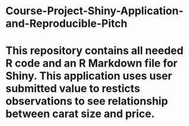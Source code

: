 # Course-Project-Shiny-Application-and-Reproducible-Pitch

# This repository contains all needed R code and an R Markdown file for Shiny. This application uses user submitted value to resticts observations to see relationship between carat size and price.

